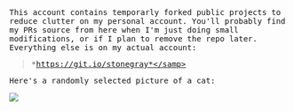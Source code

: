 
<samp>This account contains temporarly forked public projects to reduce clutter on my personal account. You'll probably find my PRs source from here when I'm just doing small modifications, or if I plan to remove the repo later. Everything else is on my actual account:</samp>

> <samp>*https://git.io/stonegray*</samp>
  
<samp>Here's a randomly selected picture of a cat:</samp>

![](https://cataas.com/cat)
